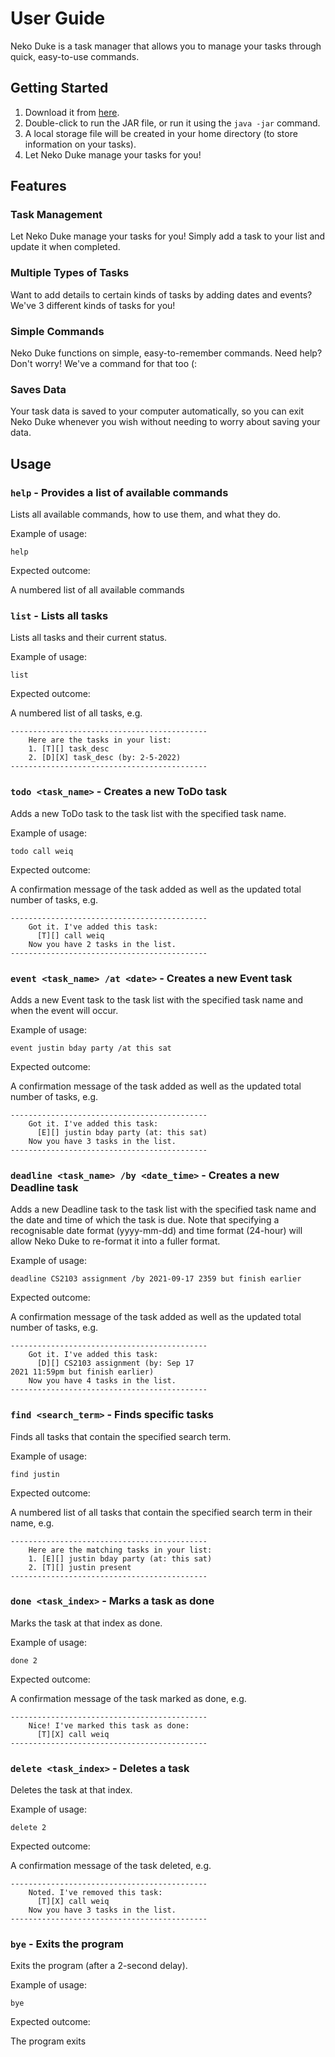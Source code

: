 # User Guide

Neko Duke is a task manager that allows you to manage your tasks through quick, easy-to-use commands.

## Getting Started
1. Download it from [here](https://github.com/weiquu/ip/releases/tag/A-Release).
2. Double-click to run the JAR file, or run it using the `java -jar` command.
3. A local storage file will be created in your home directory (to store information on your tasks).
4. Let Neko Duke manage your tasks for you!

## Features 

### Task Management

Let Neko Duke manage your tasks for you! Simply add a task to your list and update it when completed.

### Multiple Types of Tasks

Want to add details to certain kinds of tasks by adding dates and events? We've 3 different kinds of tasks for you!

### Simple Commands
Neko Duke functions on simple, easy-to-remember commands. Need help? Don't worry! We've a command for that too (:

### Saves Data
Your task data is saved to your computer automatically, so you can exit Neko Duke whenever you wish without needing to
worry about saving your data.

## Usage

### `help` - Provides a list of available commands

Lists all available commands, how to use them, and what they do.

Example of usage:

`help`

Expected outcome:

A numbered list of all available commands

### `list` - Lists all tasks

Lists all tasks and their current status.

Example of usage: 

`list`

Expected outcome:

A numbered list of all tasks, e.g.

```
--------------------------------------------
    Here are the tasks in your list:
    1. [T][] task_desc
    2. [D][X] task_desc (by: 2-5-2022)
--------------------------------------------
```

### `todo <task_name>` - Creates a new ToDo task

Adds a new ToDo task to the task list with the specified task name.

Example of usage:

`todo call weiq`

Expected outcome:

A confirmation message of the task added as well as the updated total number of tasks, e.g.

```
--------------------------------------------
    Got it. I've added this task:
      [T][] call weiq
    Now you have 2 tasks in the list.
--------------------------------------------
```

### `event <task_name> /at <date>` - Creates a new Event task

Adds a new Event task to the task list with the specified task name and when the event will occur.

Example of usage:

`event justin bday party /at this sat`

Expected outcome:

A confirmation message of the task added as well as the updated total number of tasks, e.g.

```
--------------------------------------------
    Got it. I've added this task:
      [E][] justin bday party (at: this sat)
    Now you have 3 tasks in the list.
--------------------------------------------
```

### `deadline <task_name> /by <date_time>` - Creates a new Deadline task

Adds a new Deadline task to the task list with the specified task name and the date and time of which the task is due.
Note that specifying a recognisable date format (yyyy-mm-dd) and time format (24-hour) will allow Neko Duke to re-format
it into a fuller format.

Example of usage:

`deadline CS2103 assignment /by 2021-09-17 2359 but finish earlier`

Expected outcome:

A confirmation message of the task added as well as the updated total number of tasks, e.g.

```
--------------------------------------------
    Got it. I've added this task:
      [D][] CS2103 assignment (by: Sep 17 
2021 11:59pm but finish earlier)
    Now you have 4 tasks in the list.
--------------------------------------------
```

### `find <search_term>` - Finds specific tasks

Finds all tasks that contain the specified search term.

Example of usage:

`find justin`

Expected outcome:

A numbered list of all tasks that contain the specified search term in their name, e.g.

```
--------------------------------------------
    Here are the matching tasks in your list:
    1. [E][] justin bday party (at: this sat)
    2. [T][] justin present
--------------------------------------------
```

### `done <task_index>` - Marks a task as done

Marks the task at that index as done.

Example of usage:

`done 2`

Expected outcome:

A confirmation message of the task marked as done, e.g.

```
--------------------------------------------
    Nice! I've marked this task as done:
      [T][X] call weiq
--------------------------------------------
```

### `delete <task_index>` - Deletes a task

Deletes the task at that index.

Example of usage:

`delete 2`

Expected outcome:

A confirmation message of the task deleted, e.g.

```
--------------------------------------------
    Noted. I've removed this task:
      [T][X] call weiq
    Now you have 3 tasks in the list.
--------------------------------------------
```

### `bye` - Exits the program

Exits the program (after a 2-second delay).

Example of usage:

`bye`

Expected outcome:

The program exits
